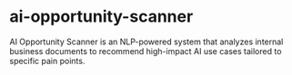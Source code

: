 # ai-opportunity-scanner
AI Opportunity Scanner is an NLP-powered system that analyzes internal business documents to recommend high-impact AI use cases tailored to specific pain points.

